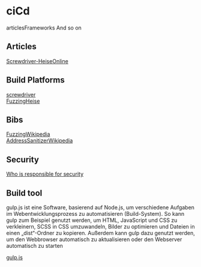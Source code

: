 # ciCd
articlesFrameworks And so on


## Articles
[Screwdriver-HeiseOnline](https://www.heise.de/developer/meldung/Continuous-Delivery-Foundation-nimmt-Screwdriver-als-Inkubationsprojekt-auf-4665695.html)  

## Build Platforms
[screwdriver](https://screwdriver.cd/)  
[FuzzingHeise](https://www.heise.de/hintergrund/Fuzzing-Angriff-ist-die-beste-Verteidigung-4659818.html)  

## Bibs
[FuzzingWikipedia](https://en.wikipedia.org/wiki/Fuzzing)  
[AddressSanitizerWikipedia](https://en.wikipedia.org/wiki/AddressSanitizer)  

## Security
[Who is responsible for security](https://www.heise.de/developer/meldung/Studie-Je-groesser-das-Unternehmen-desto-groesser-die-Security-Bemuehungen-4662799.html)  

## Build tool
gulp.js ist eine Software, basierend auf Node.js, um verschiedene Aufgaben im Webentwicklungsprozess zu automatisieren (Build-System). So kann gulp zum Beispiel genutzt werden, um HTML, JavaScript und CSS zu verkleinern, SCSS in CSS umzuwandeln, Bilder zu optimieren und Dateien in einen „dist“-Ordner zu kopieren. Außerdem kann gulp dazu genutzt werden, um den Webbrowser automatisch zu aktualisieren oder den Webserver automatisch zu starten  

[gulp.js](https://gulpjs.com/)  
